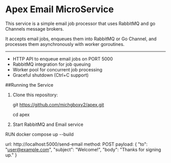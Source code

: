 # Apex Email MicroService

This service is a simple email job processor that uses RabbitMQ and go Channels message brokers.

It accepts email jobs, enqueues them into RabbitMQ or Go Channel, and processes them asynchronously with worker goroutines.

---

- HTTP API to enqueue email jobs on PORT 5000
- RabbitMQ integration for job queuing
- Worker pool for concurrent job processing
- Graceful shutdown (Ctrl+C support)

##Running the Service

1. Clone this repository:

   git https://github.com/michgboxy2/apex.git

   cd apex

2. Start RabbitMQ and Email service

RUN docker compose up --build

url: http://localhost:5000/send-email
method: POST
payload: {
"to": "user@example.com",
"subject": "Welcome!",
"body": "Thanks for signing up."
}

